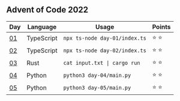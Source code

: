 ## Advent of Code 2022

| Day          | Language   | Usage                                       | Points |
| ------------ | ---------- | ------------------------------------------- | ------ |
| [01](day-01) | TypeScript | `npx ts-node day-01/index.ts`               | ⭐ ⭐  |
| [02](day-02) | TypeScript | `npx ts-node day-02/index.ts`               | ⭐ ⭐  |
| [03](day-03) | Rust       | <code>cat input.txt &vert; cargo run</code> | ⭐ ⭐  |
| [04](day-04) | Python     | `python3 day-04/main.py`                    | ⭐ ⭐  |
| [05](day-05) | Python     | `python3 day-05/main.py`                    | ⭐ ⭐  |
